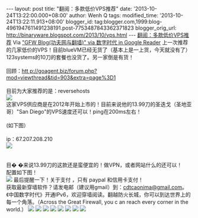--- layout: post title: "翻阅：多款低价VPS推荐" date:
'2013-10-24T13:22:00.000+08:00' author: Wenh Q tags: modified\_time:
'2013-10-24T13:22:11.913+08:00' blogger\_id:
tag:blogger.com,1999:blog-4961947611491238191.post-7753487843362371823
blogger\_orig\_url: http://binaryware.blogspot.com/2013/10/vps.html ---
[翻阅：多款低价VPS推荐](http://feedproxy.google.com/~r/chinagfwblog/~3/6ObDZTrODmE/vps.html)
Via ["GFW Blog(功夫网与翻墙)" via 数字时代 in Google
Reader](https://www.blogger.com/blogger.g?blogID=4961947611491238191&pli=1)
上一次推荐的几家低价的VPS！目前blueVM已经无货了（基本上是一上货，今天就没有了）123systems的10刀的套餐也没货了。另一家倒是有货！\
\
回顾：[htt
p://goagent.biz/forum.php?mod=viewthread&tid=903&extra=page%3D1](http://goagent.biz/forum.php?mod=viewthread&tid=903&extra=page%3D1)\
\
目前为大家推荐的是：reversehosts\
![](http://goagent.biz/data/attachment/forum/2013%20%20%2010/22/062151n2r9v3uuv8eugpt2.png)
\
这家VPS供应商是在2012年开始上市的！目前来说他的13.99刀的圣迭戈（圣地亚哥）"San
Diego"的VPS速度还可以！ping在200ms左右！\
\
(如下图）\
\
ip：67.207.208.210\
![](http://goagent.biz/data/at%20%20%20tachment/forum/201310/22/062916yp8zvpvsj8s1487e.jpg)
\
\
\
目� �来说13.99刀的这款还是蛮便宜的！做VPN，或者网站什么的还可以！\
配置如下图！\
![](http://goagent.biz/data/attachment/forum/201310/22/062923z5v50fx00iw2xwfx.jpg)
最后提醒一下！关于支付 ，只有 paypal 和信用卡支付！\
获取最新穿墙软件？请发电邮（建议用gmail）到：cdtcaonima@gmail.com。《中国数字时代》开通IPv6，欢迎穿墙阅读。翻越防火长城，你可以到达世界上的每一个角落。（Across
the Great Firewall, you c an reach every corner in the world.）
[![](http://feeds.feedburner.com/~ff/chinagfwblog?d=yIl2AUoC8zA)](http://feeds.feedburner.com/~ff/chinagfwblog?a=6ObDZTrODmE:zGNj5UcD1hE:yIl2AUoC8zA)
[![](http://feeds.feedburner.com/~ff/chinagfwblog?i=6ObDZTrODmE:zGNj5UcD1hE:-BTjWOF_DHI)](http://feeds.feedburner.com/~ff/chinagfwblog?a=6ObDZTrODmE:zGNj5UcD1hE:-BTjWOF_DHI)
[![](http://feeds.feedburner.com/~ff/chinagfwblog?i=6ObDZTrODmE:zGNj5UcD1hE:F7zBnMyn0Lo)](http://feeds.feedburner.com/~ff/chinagfwblog?a=6ObDZTrODmE:zGNj5UcD1hE:F7zBnMyn0Lo)
[![](http://feeds.feedburner.com/~ff/chinagfwblog?i=6ObDZTrODmE:zGNj5UcD1hE:V_sGLiPBpWU)](http://feeds.feedburner.com/~ff/chinagfwblog?a=6ObDZTrODmE:zGNj5UcD1hE:V_sGLiPBpWU)
[![](http://feeds.feedburner.com/~ff/chinagfwblog?d=qj6IDK7rITs)](http://feeds.feedburner.com/~ff/chinagfwblog?a=6ObDZTrODmE:zGNj5UcD1hE:qj6IDK7rITs)
[![](http://feeds.feedburner.com/~ff/chinagfwblog?d=l6gmwiTKsz0)](http://feeds.f%20%20%20eedburner.com/~ff/chinagfwblog?a=6ObDZTrODmE:zGNj5UcD1hE:l6gmwiTKsz0)
[![](http://feeds.feedburner.com/~ff/chinagfwblog?i=6ObDZTrODmE:zGNj5UcD1hE:gIN9vFwOqvQ)](http://feeds.feedburner.com/~ff/chinagfwblog?a=6ObDZTrODmE:zGNj5UcD1hE:gIN9vFwOqvQ)
[![](http://feeds.feedburner.com/~ff/chinagfwblog?d=TzevzKxY174)](http://feeds.feedburner.com/~ff/chinagfwblog?a=6ObDZTrODmE:zGNj5UcD1hE:TzevzKxY174)
